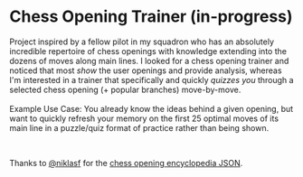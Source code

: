 # Chess Opening Trainer (in-progress)

Project inspired by a fellow pilot in my squadron who has an absolutely incredible repertoire of chess openings with knowledge extending into the dozens of moves along main lines. I looked for a chess opening trainer and noticed that most *show* the user openings and provide analysis, whereas I'm interested in a trainer that specifically and quickly *quizzes you* through a selected chess opening (+ popular branches) move-by-move. </br> </br> 
Example Use Case: You already know the ideas behind a given opening, but want to quickly refresh your memory on the first 25 optimal moves of its main line in a puzzle/quiz format of practice rather than being shown.

</br>

Thanks to [@niklasf](https://github.com/niklasf) for the [chess opening encyclopedia JSON](https://github.com/GeoffreyFClark/chess-opening-trainer/blob/main/chess_opening_encyclopedia.json).
